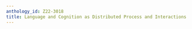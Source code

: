 ```yaml
---
anthology_id: Z22-3018
title: Language and Cognition as Distributed Process and Interactions
---
```

